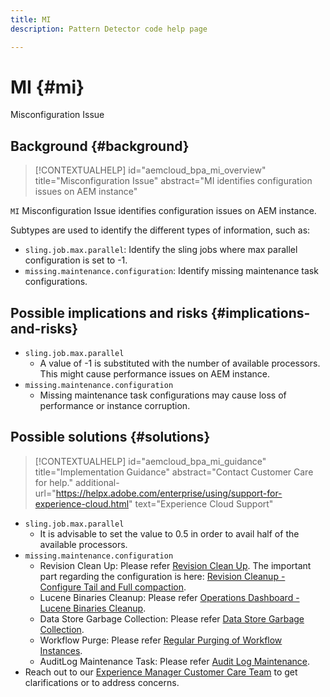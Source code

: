 ```yaml
---
title: MI
description: Pattern Detector code help page

---
```

# MI {#mi}

Misconfiguration Issue

## Background {#background}

>[!CONTEXTUALHELP]
>id="aemcloud_bpa_mi_overview"
>title="Misconfiguration Issue"
>abstract="MI identifies configuration issues on AEM instance"

`MI`  Misconfiguration Issue identifies configuration issues on AEM instance.

Subtypes are used to identify the different types of information, such as:

* `sling.job.max.parallel`: Identify the sling jobs where max parallel configuration is set to -1.
* `missing.maintenance.configuration`: Identify missing maintenance task configurations.

## Possible implications and risks {#implications-and-risks}

* `sling.job.max.parallel`
  * A value of -1 is substituted with the number of available processors. This might cause performance issues on AEM instance.
* `missing.maintenance.configuration`
  * Missing maintenance task configurations may cause loss of performance or instance corruption.

## Possible solutions {#solutions}

>[!CONTEXTUALHELP]
>id="aemcloud_bpa_mi_guidance"
>title="Implementation Guidance"
>abstract="Contact Customer Care for help."
>additional-url="https://helpx.adobe.com/enterprise/using/support-for-experience-cloud.html" text="Experience Cloud Support"

* `sling.job.max.parallel`
    * It is advisable to set the value to 0.5 in order to avail half of the available processors.
* `missing.maintenance.configuration`
  * Revision Clean Up: Please refer [Revision Clean Up](https://experienceleague.adobe.com/docs/experience-manager-65/deploying/deploying/revision-cleanup.html). The important part regarding the configuration is here: [Revision Cleanup - Configure Tail and Full compaction](https://experienceleague.adobe.com/docs/experience-manager-65/deploying/deploying/revision-cleanup.html#how-to-configure-full-and-tail-compaction).
  * Lucene Binaries Cleanup: Please refer [Operations Dashboard - Lucene Binaries Cleanup](https://experienceleague.adobe.com/docs/experience-manager-65/administering/operations/operations-dashboard.html#lucene-binaries-cleanup).
  * Data Store Garbage Collection: Please refer [Data Store Garbage Collection](https://experienceleague.adobe.com/docs/experience-manager-65/administering/operations/data-store-garbage-collection.html).
  * Workflow Purge: Please refer [Regular Purging of Workflow Instances](https://experienceleague.adobe.com/docs/experience-manager-65/administering/operations/workflows-administering.html#regular-purging-of-workflow-instances).
  * AuditLog Maintenance Task: Please refer [Audit Log Maintenance](https://experienceleague.adobe.com/docs/experience-manager-65/administering/operations/operations-audit-log.html).
* Reach out to our [Experience Manager Customer Care Team](https://helpx.adobe.com/enterprise/using/support-for-experience-cloud.html) to get clarifications or to address concerns.